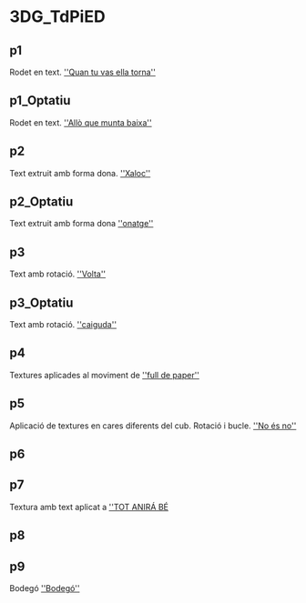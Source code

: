 # 3DG_TdPiED

## p1

Rodet en text. [''Quan tu vas ella torna''](P1.gif)

## p1_Optatiu

Rodet en text. [''Allò que munta baixa''](P1_Optativo.gif)

## p2

Text extruit amb forma dona. [''Xaloc''](P2.gif)

## p2_Optatiu

Text extruit amb forma dona [''onatge''](P2_Optativo.gif)

## p3

Text amb rotació. [''Volta''](P3.gif)

## p3_Optatiu

Text amb rotació. [''caiguda''](P3_Optativo.gif)

## p4

Textures aplicades al moviment de [''full de paper''](P4.gif)

## p5

Aplicació de textures en cares diferents del cub. Rotació i bucle. [''No és no''](P5.gif)

## p6


## p7

Textura amb text aplicat a [''TOT ANIRÁ BÉ](P7.gif)

## p8


## p9

Bodegó [''Bodegó''](P9.jpg)
